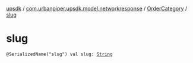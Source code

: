 [upsdk](../../index.md) / [com.urbanpiper.upsdk.model.networkresponse](../index.md) / [OrderCategory](index.md) / [slug](./slug.md)

# slug

`@SerializedName("slug") val slug: `[`String`](https://kotlinlang.org/api/latest/jvm/stdlib/kotlin/-string/index.html)